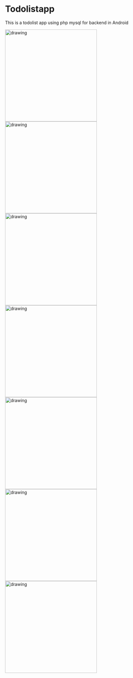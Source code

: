 # Todolistapp
This is a todolist app using php mysql for backend in Android

<img src="https://github.com/suganya-balasundaram/Todolistapp/blob/main/Screenshot_1606298159.png" alt="drawing" width="300"/>       <img src="https://github.com/suganya-balasundaram/Todolistapp/blob/main/Screenshot_1606304027.png" alt="drawing" width="300"/>      <img src="https://github.com/suganya-balasundaram/Todolistapp/blob/main/Screenshot_1606298239.png" alt="drawing" width="300"/>      <img src="https://github.com/suganya-balasundaram/Todolistapp/blob/main/Screenshot_1606298270.png" alt="drawing" width="300"/>      <img src="https://github.com/suganya-balasundaram/Todolistapp/blob/main/Screenshot_1606298279.png" alt="drawing" width="300"/>      <img src="https://github.com/suganya-balasundaram/Todolistapp/blob/main/Screenshot_1606298290.png" alt="drawing" width="300"/>      <img src="https://github.com/suganya-balasundaram/Todolistapp/blob/main/Screenshot_1606298294.png" alt="drawing" width="300"/>











